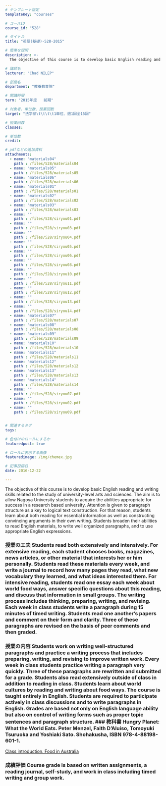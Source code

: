 ```yaml
---
# テンプレート指定
templateKey: "courses"

# コースID
course_id: "528"

# タイトル
title: "英語(基礎)-528-2015"

# 簡単な説明
description: >-
  The objective of this course is to develop basic English reading and writing skills related to the s...

# 講師名
lecturer: "Chad NILEP"

# 部局名
department: "教養教育院"

# 開講時限
term: "2015年度	前期"

# 対象者、単位数、授業回数
target: "法学部\t\t\t\t1単位、週1回全15回"

# 授業回数
classes: 

# 単位数
credit: 

# pdfなどの追加資料
attachments: 
  - name: "materials04" 
    path : /files/528/materials04
  - name: "materials05" 
    path : /files/528/materials05
  - name: "materials06" 
    path : /files/528/materials06
  - name: "materials01" 
    path : /files/528/materials01
  - name: "materials02" 
    path : /files/528/materials02
  - name: "materials03" 
    path : /files/528/materials03
  - name: "" 
    path : /files/528/siryou01.pdf
  - name: "" 
    path : /files/528/siryou03.pdf
  - name: "" 
    path : /files/528/siryou04.pdf
  - name: "" 
    path : /files/528/siryou05.pdf
  - name: "" 
    path : /files/528/siryou06.pdf
  - name: "" 
    path : /files/528/siryou08.pdf
  - name: "" 
    path : /files/528/siryou10.pdf
  - name: "" 
    path : /files/528/siryou11.pdf
  - name: "" 
    path : /files/528/siryou12.pdf
  - name: "" 
    path : /files/528/siryou13.pdf
  - name: "" 
    path : /files/528/siryou14.pdf
  - name: "materials07" 
    path : /files/528/materials07
  - name: "materials08" 
    path : /files/528/materials08
  - name: "materials09" 
    path : /files/528/materials09
  - name: "materials10" 
    path : /files/528/materials10
  - name: "materials11" 
    path : /files/528/materials11
  - name: "materials12" 
    path : /files/528/materials12
  - name: "materials13" 
    path : /files/528/materials13
  - name: "materials14" 
    path : /files/528/materials14
  - name: "" 
    path : /files/528/siryou07.pdf
  - name: "" 
    path : /files/528/siryou02.pdf
  - name: "" 
    path : /files/528/siryou09.pdf


# 関連するタグ
tags:

# 色付けのロールにするか
featuredpost: true

# ロールに表示する画像
featuredimage: /img/chemex.jpg

# 記事投稿日
date: 2016-12-22

---
```

The objective of this course is to develop basic English reading and writing skills related to the study of university-level arts and sciences. The aim is to allow Nagoya University students to acquire the abilities appropriate for success in a research based university. Attention is given to paragraph structure as a key to logical text construction. For that reason, students learn about both reading for essential information as well as constructing convincing arguments in their own writing. Students broaden their abilities to read English materials, to write well organized paragraphs, and to use appropriate English expressions.
 ### 授業の工夫 Students read both extensively and intensively. For extensive reading, each student chooses books, magazines, news articles, or other material that interests her or him personally. Students read these materials every week, and write a journal to record how many pages they read, what new vocabulary they learned, and what ideas interested them. For intensive reading, students read one essay each week about world food ways, answer specific questions about this reading, and discuss that information in small groups. The writing process includes thinking, preparing, writing, and revising. Each week in class students write a paragraph during 15 minutes of timed writing. Students read one another&rsquo;s papers and comment on their form and clarity. Three of these paragraphs are revised on the basis of peer comments and then graded.

 ### 授業の内容 Students work on writing well-structured paragraphs and practice a writing process that includes preparing, writing, and revising to improve written work. Every week in class students practice writing a paragraph very quickly. Three of these paragraphs are rewritten and submitted for a grade. Students also read extensively outside of class in addition to reading in class. Students learn about world cultures by reading and writing about food ways. The course is taught entirely in English. Students are required to participate actively in class discussions and to write paragraphs in English. Grades are based not only on English language ability but also on control of writing forms such as proper topic sentences and paragraph structure. ### 教科書 Hungry Planet: What the World Eats. Peter Menzel, Faith D&rsquo;Aluiso, Tomoyuki Tsuruoka and Yoshiaki Sato. Shohakusha, ISBN 978-4-88198-601-1.


[Class introduction. Food in Australia](/files/528/siryou01.pdf) 

 ### 成績評価 Course grade is based on written assignments, a reading journal, self-study, and work in class including timed writing and group work.
